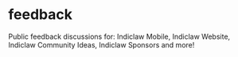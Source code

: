 # feedback
Public feedback discussions for: Indiclaw Mobile, Indiclaw Website, Indiclaw Community Ideas, Indiclaw Sponsors and more!
